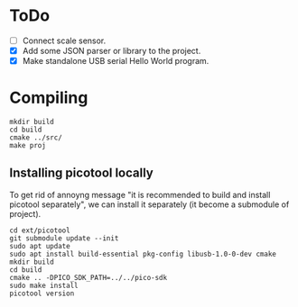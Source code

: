 # ToDo

- [ ] Connect scale sensor.
- [x] Add some JSON parser or library to the project.
- [x] Make standalone USB serial Hello World program.

# Compiling

```code
mkdir build
cd build
cmake ../src/
make proj
```

## Installing picotool locally

To get rid of annoyng message "it is recommended to build and install picotool separately", we can install it separately (it become a submodule of project).

```code
cd ext/picotool
git submodule update --init
sudo apt update
sudo apt install build-essential pkg-config libusb-1.0-0-dev cmake
mkdir build
cd build
cmake .. -DPICO_SDK_PATH=../../pico-sdk
sudo make install
picotool version
```
